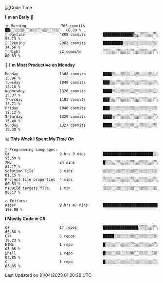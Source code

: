 <!--START_SECTION:waka-->
![Code Time](http://img.shields.io/badge/Code%20Time-1%2C031%20hrs%2031%20mins-blue)

**I'm an Early 🐤** 

```text
🌞 Morning                766 commits         ██░░░░░░░░░░░░░░░░░░░░░░░   08.88 % 
🌆 Daytime                4808 commits        ██████████████░░░░░░░░░░░   55.73 % 
🌃 Evening                2982 commits        █████████░░░░░░░░░░░░░░░░   34.56 % 
🌙 Night                  72 commits          ░░░░░░░░░░░░░░░░░░░░░░░░░   00.83 % 
```
📅 **I'm Most Productive on Monday** 

```text
Monday                   1368 commits        ████░░░░░░░░░░░░░░░░░░░░░   15.86 % 
Tuesday                  1049 commits        ███░░░░░░░░░░░░░░░░░░░░░░   12.16 % 
Wednesday                1326 commits        ████░░░░░░░░░░░░░░░░░░░░░   15.37 % 
Thursday                 1183 commits        ███░░░░░░░░░░░░░░░░░░░░░░   13.71 % 
Friday                   1046 commits        ███░░░░░░░░░░░░░░░░░░░░░░   12.12 % 
Saturday                 1329 commits        ████░░░░░░░░░░░░░░░░░░░░░   15.40 % 
Sunday                   1327 commits        ████░░░░░░░░░░░░░░░░░░░░░   15.38 % 
```


📊 **This Week I Spent My Time On** 

```text
💬 Programming Languages: 
C#                       9 hrs 9 mins        ███████████████████████░░   93.59 % 
XML                      24 mins             █░░░░░░░░░░░░░░░░░░░░░░░░   04.17 % 
Solution File            6 mins              ░░░░░░░░░░░░░░░░░░░░░░░░░   01.15 % 
Project file properties  4 mins              ░░░░░░░░░░░░░░░░░░░░░░░░░   00.83 % 
MsBuild targets file     1 min               ░░░░░░░░░░░░░░░░░░░░░░░░░   00.17 % 

🔥 Editors: 
Rider                    9 hrs 47 mins       █████████████████████████   100.00 % 
```

**I Mostly Code in C#** 

```text
C#                       17 repos            ████████████████░░░░░░░░░   65.38 % 
C++                      5 repos             █████░░░░░░░░░░░░░░░░░░░░   19.23 % 
HTML                     1 repo              █░░░░░░░░░░░░░░░░░░░░░░░░   03.85 % 
Shell                    1 repo              █░░░░░░░░░░░░░░░░░░░░░░░░   03.85 % 
C                        1 repo              █░░░░░░░░░░░░░░░░░░░░░░░░   03.85 % 
```




 Last Updated on 21/04/2023 01:20:28 UTC
<!--END_SECTION:waka-->
